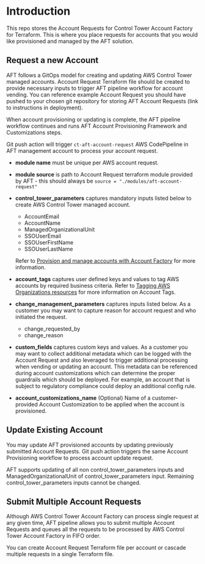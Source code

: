 # Introduction

This repo stores the Account Requests for Control Tower Account Factory for Terraform. This is where you place requests for accounts that you would like provisioned and managed by the AFT solution.

## Request a new Account

AFT follows a GitOps model for creating and updating AWS Control Tower managed accounts. Account Request Terraform file should be created to provide necessary inputs to trigger AFT pipeline workflow for account vending. You can reference example Account Request you should have pushed to your chosen git repository for storing AFT Account Requests (link to instructions in deployment).

When account provisioning or updating is complete, the AFT pipeline workflow continues and runs AFT Account Provisioning Framework and Customizations steps.

Git push action will trigger `ct-aft-account-request` AWS CodePipeline in AFT management account to process your account request.

- **module name** must be unique per AWS account request.

- **module source** is path to Account Request terraform module provided by AFT - this should always be ```source = "./modules/aft-account-request"```

- **control_tower_parameters** captures mandatory inputs listed below to create AWS Control Tower managed account.
  - AccountEmail
  - AccountName
  - ManagedOrganizationalUnit
  - SSOUserEmail
  - SSOUserFirstName
  - SSOUserLastName
  
  Refer to [Provision and manage accounts with Account Factory](https://docs.aws.amazon.com/controltower/latest/userguide/account-factory.html) for more information.

- **account_tags** captures user defined keys and values to tag AWS accounts by required business criteria. Refer to [Tagging AWS Organizations resources](https://docs.aws.amazon.com/organizations/latest/userguide/orgs_tagging.html) for more information on Account Tags.

- **change_management_parameters** captures inputs listed below. As a customer you may want to capture reason for account request and who initiated the request.
  - change_requested_by
  - change_reason

- **custom_fields** captures custom keys and values. As a customer you may want to collect additional metadata which can be logged with the Account Request and also leveraged to trigger additional processing when vending or updating an account. This metadata can be referenced during account customizations which can determine the proper guardrails which should be deployed. For example, an account that is subject to regulatory compliance could deploy an additional config rule.

- **account_customizations_name** (Optional) Name of a customer-provided Account Customization to be applied when the account is provisioned.

## Update Existing Account

You may update AFT provisioned accounts by updating previously submitted Account Requests. Git push action triggers the same Account Provisioning workflow to process account update request.

AFT supports updating of all non control_tower_parameters inputs and ManagedOrganizationalUnit of control_tower_parameters input. Remaining control_tower_parameters inputs cannot be changed.

## Submit Multiple Account Requests

Although AWS Control Tower Account Factory can process single request at any given time, AFT pipeline allows you to submit multiple Account Requests and queues all the requests to be processed by AWS Control Tower Account Factory in FIFO order.

You can create Account Request Terraform file per account or cascade multiple requests in a single Terraform file.

